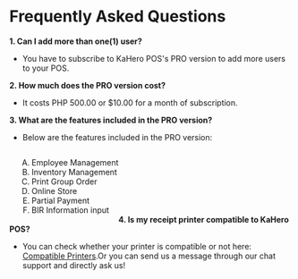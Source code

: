 # **Frequently Asked Questions**

<b>1. Can I add more than one(1) user?</b>
- You have to subscribe to KaHero POS's PRO version to add more users to your POS.


<b>2. How much does the PRO version cost?</b>
- It costs PHP 500.00 or $10.00 for a month of subscription.

<b>3. What are the features included in the PRO version?</b>
- Below are the features included in the PRO version:
<p>
<ol type="A" style="float:left; margin-left:1rem">
<li>Employee Management</li>
<li>Inventory Management</li>
<li>Print Group Order</li>
<li>Online Store</li>
<li>Partial Payment</li>
<li>BIR Information input</li>
</ol>
</p>

<br><br><br><br><br><br>

<b>4. Is my receipt printer compatible to KaHero POS?</b>
- You can check whether your printer is compatible or not here: <a href="http://localhost:3000/#/_hardware/printer"> Compatible Printers</a>.Or you can send us a message through our chat support and directly ask us!